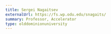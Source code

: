 ```yaml
---
title: Sergei Nagaitsev
externalUrl: https://fs.wp.odu.edu/snagaits/
summary: Professor, Accelerator
type: olddominionuniversity
---
```

